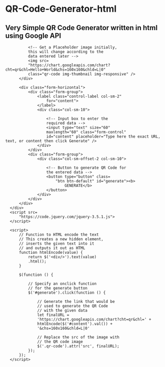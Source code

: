 # QR-Code-Generator-html
## Very Simple QR Code Generator written in html using Google API
 <title>JRs QR Corner</title>
 </head>
  
  <body>
      <div class="container-fluid">
          <div class="text-center">
              
              <!-- Get a Placeholder image initially,
              this will change according to the
              data entered later -->
              <img src=
              "https://chart.googleapis.com/chart?cht=qr&chl=Hello+World&chs=160x160&chld=L|0"
              class="qr-code img-thumbnail img-responsive" />
          </div>
          
          <div class="form-horizontal">
              <div class="form-group">
                  <label class="control-label col-sm-2"
                      for="content">
                  </label>
                  <div class="col-sm-10">
                      
                      <!-- Input box to enter the
                      required data -->
                      <input type="text" size="60"
                      maxlength="60" class="form-control"
                      id="content" placeholder="Type here the exact URL, text, or content then click Generate" />
                  </div>
              </div>
              <div class="form-group">
                  <div class="col-sm-offset-2 col-sm-10">
                      
                      <!-- Button to generate QR Code for
                      the entered data -->
                      <button type="button" class=
                          "btn btn-default" id="generate"><b>
                              GENERATE</b>
                      </button>
                  </div>
              </div>
          </div>
      </div>
      <script src=
          "https://code.jquery.com/jquery-3.5.1.js">
      </script>
      
      <script>
          // Function to HTML encode the text
          // This creates a new hidden element,
          // inserts the given text into it
          // and outputs it out as HTML
          function htmlEncode(value) {
              return $('<div/>').text(value)
              .html();
          }
          
          $(function () {
              
              // Specify an onclick function
              // for the generate button
              $('#generate').click(function () {
                  
                  // Generate the link that would be
                  // used to generate the QR Code
                  // with the given data
                  let finalURL =
                  'https://chart.googleapis.com/chart?cht=qr&chl=' +
                  htmlEncode($('#content').val()) +
                  '&chs=160x160&chld=L|0'
                  
                  // Replace the src of the image with
                  // the QR code image
                  $('.qr-code').attr('src', finalURL);
              });
          });
      </script>
    
  </body>
   </html>
